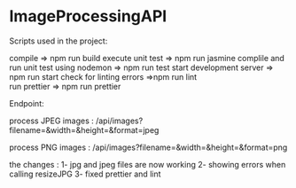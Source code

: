 # ImageProcessingAPI


Scripts used in the project:

compile => npm run build
execute unit test => npm run jasmine
complile and run unit test using nodemon => npm run test 
start development server => npm run start
check for linting errors =>npm run lint  
run prettier => npm run prettier



Endpoint:

process JPEG images :
/api/images?filename=<filename>&width=<width>&height=<height>&format=jpeg

 process PNG images :
/api/images?filename=<filename>&width=<width>&height=<height>&format=png

the changes :
1- jpg and jpeg files are now working
2- showing errors when calling resizeJPG
3- fixed prettier and lint
